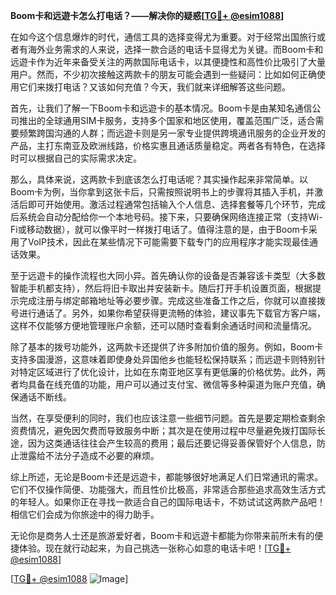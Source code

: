 **Boom卡和远遊卡怎么打电话？——解决你的疑惑[[TG💪+ @esim1088](https://t.me/s/esim1088)]**

在如今这个信息爆炸的时代，通信工具的选择变得尤为重要。对于经常出国旅行或者有海外业务需求的人来说，选择一款合适的电话卡显得尤为关键。而Boom卡和远遊卡作为近年来备受关注的两款国际电话卡，以其便捷性和高性价比吸引了大量用户。然而，不少初次接触这两款卡的朋友可能会遇到一些疑问：比如如何正确使用它们来拨打电话？又该如何充值？今天，我们就来详细解答这些问题。

首先，让我们了解一下Boom卡和远遊卡的基本情况。Boom卡是由某知名通信公司推出的全球通用SIM卡服务，支持多个国家和地区使用，覆盖范围广泛，适合需要频繁跨国沟通的人群；而远遊卡则是另一家专业提供跨境通讯服务的企业开发的产品，主打东南亚及欧洲线路，价格实惠且通话质量稳定。两者各有特色，在选择时可以根据自己的实际需求决定。

那么，具体来说，这两款卡到底该怎么打电话呢？其实操作起来非常简单。以Boom卡为例，当你拿到这张卡后，只需按照说明书上的步骤将其插入手机，并激活后即可开始使用。激活过程通常包括输入个人信息、选择套餐等几个环节，完成后系统会自动分配给你一个本地号码。接下来，只要确保网络连接正常（支持Wi-Fi或移动数据），就可以像平时一样拨打电话了。值得注意的是，由于Boom卡采用了VoIP技术，因此在某些情况下可能需要下载专门的应用程序才能实现最佳通话效果。

至于远遊卡的操作流程也大同小异。首先确认你的设备是否兼容该卡类型（大多数智能手机都支持），然后将旧卡取出并安装新卡。随后打开手机设置页面，根据提示完成注册与绑定邮箱地址等必要步骤。完成这些准备工作之后，你就可以直接拨号进行通话了。另外，如果你希望获得更流畅的体验，建议事先下载官方客户端，这样不仅能够方便地管理账户余额，还可以随时查看剩余通话时间和流量情况。

除了基本的拨号功能外，这两款卡还提供了许多附加价值的服务。例如，Boom卡支持多国漫游，这意味着即使身处异国他乡也能轻松保持联系；而远遊卡则特别针对特定区域进行了优化设计，比如在东南亚地区享有更低廉的价格优势。此外，两者均具备在线充值的功能，用户可以通过支付宝、微信等多种渠道为账户充值，确保通话不断线。

当然，在享受便利的同时，我们也应该注意一些细节问题。首先是要定期检查剩余资费情况，避免因欠费而导致服务中断；其次是在使用过程中尽量避免拨打国际长途，因为这类通话往往会产生较高的费用；最后还要记得妥善保管好个人信息，防止泄露给不法分子造成不必要的麻烦。

综上所述，无论是Boom卡还是远遊卡，都能够很好地满足人们日常通讯的需求。它们不仅操作简便、功能强大，而且性价比极高，非常适合那些追求高效生活方式的年轻人。如果你正在寻找一款适合自己的国际电话卡，不妨试试这两款产品吧！相信它们会成为你旅途中的得力助手。

无论你是商务人士还是旅游爱好者，Boom卡和远遊卡都能为你带来前所未有的便捷体验。现在就行动起来，为自己挑选一张称心如意的电话卡吧！[[TG💪+ @esim1088](https://t.me/s/esim1088)]

[[TG💪+ @esim1088](https://t.me/s/esim1088) ![Image](https://i.postimg.cc/4NQfJmqS/Snipaste-2025-05-13-00-14-12.png)]